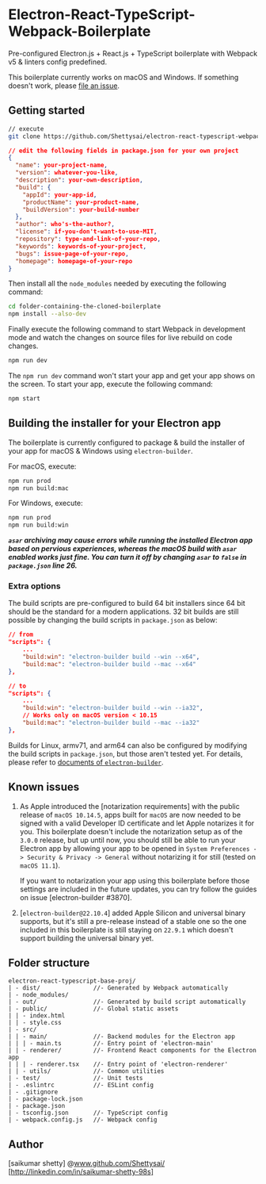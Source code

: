 # Electron-React-TypeScript-Webpack-Boilerplate
Pre-configured Electron.js + React.js + TypeScript boilerplate with 
Webpack v5 & linters config predefined.

This boilerplate currently works on macOS and Windows. If something doesn't 
work, please [file an issue](https://github.com/Devtography/electron-react-typescript-webpack-boilerplate/issues/new).

## Getting started
```sh
// execute
git clone https://github.com/Shettysai/electron-react-typescript-webpack.git
```

```json
// edit the following fields in package.json for your own project
{
  "name": your-project-name,
  "version": whatever-you-like,
  "description": your-own-description,
  "build": {
    "appId": your-app-id,
    "productName": your-product-name,
    "buildVersion": your-build-number
  },
  "author": who's-the-author?,
  "license": if-you-don't-want-to-use-MIT,
  "repository": type-and-link-of-your-repo,
  "keywords": keywords-of-your-project,
  "bugs": issue-page-of-your-repo,
  "homepage": homepage-of-your-repo
}
```

Then install all the `node_modules` needed by executing the following command:
```sh
cd folder-containing-the-cloned-boilerplate
npm install --also-dev
```

Finally execute the following command to start Webpack in development mode and 
watch the changes on source files for live rebuild on code changes.
```sh
npm run dev
```

The `npm run dev` command won't start your app and get your app shows on the 
screen. To start your app, execute the following command:
```sh
npm start
```

## Building the installer for your Electron app
The boilerplate is currently configured to package & build the installer of 
your app for macOS & Windows using `electron-builder`. 

For macOS, execute:
```sh
npm run prod
npm run build:mac
```

For Windows, execute:
```sh
npm run prod
npm run build:win
```
_**`asar` archiving may cause errors while running the installed Electron app 
based on pervious experiences, whereas the macOS build with `asar` enabled 
works just fine. You can turn it off by changing `asar` to `false` in
`package.json` line 26.**_

### Extra options
The build scripts are pre-configured to build 64 bit installers since 64 bit 
should be the standard for a modern applications. 32 bit builds are still 
possible by changing the build scripts in `package.json` as below:
```json
// from
"scripts": {
    ...
    "build:win": "electron-builder build --win --x64",
    "build:mac": "electron-builder build --mac --x64"
},

// to
"scripts": {
    ...
    "build:win": "electron-builder build --win --ia32",
    // Works only on macOS version < 10.15
    "build:mac": "electron-builder build --mac --ia32"
},
```

Builds for Linux, armv71, and arm64 can also be configured by modifying the 
build scripts in `package.json`, but those aren't tested yet. For details, 
please refer to [documents of `electron-builder`](https://www.electron.build/cli).

## Known issues
1. As Apple introduced the [notarization requirements] with the public release
   of `macOS 10.14.5`, apps built for `macOS` are now needed to be signed with
   a valid Developer ID certificate and let Apple notarizes it for you. This
   boilerplate doesn't include the notarization setup as of the `3.0.0` release,
   but up until now, you should still be able to run your Electron app by
   allowing your app to be opened in `System Preferences -> Security & Privacy
   -> General` without notarizing it for still (tested on `macOS 11.1`).

   If you want to notarization your app using this boilerplate before those
   settings are included in the future updates, you can try follow the guides on
   issue [electron-builder #3870].

2. [`electron-builder@22.10.4`] added Apple Silicon and universal binary
   supports, but it's still a pre-release instead of a stable one so the one
   included in this boilerplate is still staying on `22.9.1` which doesn't
   support building the universal binary yet.

## Folder structure
```
electron-react-typescript-base-proj/
| - dist/               //- Generated by Webpack automatically
| - node_modules/
| - out/                //- Generated by build script automatically
| - public/             //- Global static assets
| | - index.html
| | - style.css
| - src/
| | - main/             //- Backend modules for the Electron app
| | | - main.ts         //- Entry point of 'electron-main'
| | - renderer/         //- Frontend React components for the Electron app
| | | - renderer.tsx    //- Entry point of 'electron-renderer'
| | - utils/            //- Common utilities
| - test/               //- Unit tests
| - .eslintrc           //- ESLint config
| - .gitignore
| - package-lock.json
| - package.json
| - tsconfig.json       //- TypeScript config
| - webpack.config.js   //- Webpack config
```

## Author
[saikumar shetty] @www.github.com/Shettysai/  [http://linkedin.com/in/saikumar-shetty-98s]
